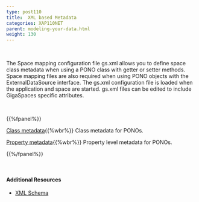 ```yaml
---
type: post110
title:  XML based Metadata
categories: XAP110NET
parent: modeling-your-data.html
weight: 130
---
```


<br>

The Space mapping configuration file gs.xml allows you to define space class metadata when using a PONO class with getter or setter methods. Space mapping files are also required when using PONO objects with the ExternalDataSource interface. The gs.xml configuration file is loaded when the application and space are started. gs.xml files can be edited to include GigaSpaces specific attributes.

<br>

{{%fpanel%}}

[Class metadata](./pono-xml-metadata-class.html){{%wbr%}}
Class metadata for PONOs.

[Property metadata](./pono-xml-metadata-attribute.html){{%wbr%}}
Property level metadata for PONOs.

{{%/fpanel%}}

<br>

#### Additional Resources

- [XML Schema](/api_documentation/xap-{{%currentversion%}}.html)


